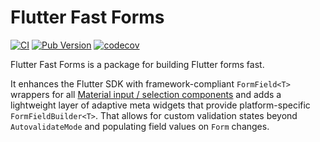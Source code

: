 # Flutter Fast Forms

[![CI](https://github.com/udos86/flutter-fast-forms/workflows/CI/badge.svg)](https://github.com/udos86/flutter-fast-forms/actions)
[![Pub Version](https://img.shields.io/pub/v/flutter_fast_forms)](https://pub.dev/packages/flutter_fast_forms)
[![codecov](https://codecov.io/gh/udos86/flutter-fast-forms/branch/master/graph/badge.svg)](https://codecov.io/gh/udos86/flutter-fast-forms)

Flutter Fast Forms is a package for building Flutter forms fast.

It enhances the Flutter SDK with framework-compliant `FormField<T>` wrappers for all [Material input / selection components](https://flutter.dev/docs/development/ui/widgets/material#Input%20and%20selections) 
and adds a lightweight layer of adaptive meta widgets that provide platform-specific `FormFieldBuilder<T>`. 
That allows for custom validation states beyond `AutovalidateMode` and populating field values on `Form` changes.
